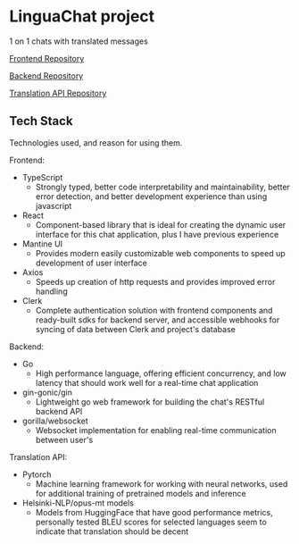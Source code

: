 # LinguaChat project
1 on 1 chats with translated messages

[Frontend Repository](https://github.com/LinguaChatApp/linguachat-frontend)

[Backend Repository](https://github.com/LinguaChatApp/linguachat-backend-go)

[Translation API Repository](https://github.com/LinguaChatApp/linguachat-translation-api)


## Tech Stack
Technologies used, and reason for using them.

Frontend:
  - TypeScript
      - Strongly typed, better code interpretability and maintainability, better error detection,
        and better development experience than using javascript
  -  React
      -  Component-based library that is ideal for creating the dynamic user interface for this chat application, plus I have previous experience
  -  Mantine UI
      - Provides modern easily customizable web components to speed up development of user interface
  -  Axios
      -  Speeds up creation of http requests and provides improved error handling
  -  Clerk
      - Complete authentication solution with frontend components and ready-built sdks for backend server, and
      accessible webhooks for syncing of data between Clerk and project's database

Backend:
  -  Go
      - High performance language, offering efficient concurrency, and low latency that should work well for a real-time chat application  
  -  gin-gonic/gin
      - Lightweight go web framework for building the chat's RESTful backend API  
  -  gorilla/websocket
      - Websocket implementation for enabling real-time communication between user's  

Translation API:
  - Pytorch
      - Machine learning framework for working with neural networks, used for additional training of pretrained models and inference
  - Helsinki-NLP/opus-mt models
      - Models from HuggingFace that have good performance metrics, personally tested BLEU scores for selected languages seem to indicate that translation
        should be decent
